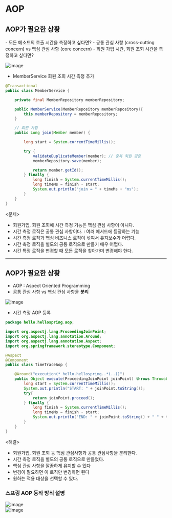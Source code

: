 <h1>AOP</h1>
  
<h2>AOP가 필요한 상황</h2>  
- 모든 메소드의 호출 시간을 측정하고 싶다면?
- 공통 관심 사항 (cross-cutting concern) vs 핵심 관심 사항 (core concern)
- 회원 가입 시간, 회원 조회 시간을 측정하고 싶다면?  
  
![image](https://user-images.githubusercontent.com/34119641/131623266-0c431405-e5e7-4f9c-9e4f-4d978030a229.png)  
  
 
- MemberService 회원 조회 시간 측정 추가   
   
```java  
@Transactional
public class MemberService {

    private final MemberRepository memberRepository;

    public MemberService(MemberRepository memberRepository){
        this.memberRepository = memberRepository;
    }

    // 회원 가입
    public Long join(Member member) {

        long start = System.currentTimeMillis();

        try {
            validateDuplicateMember(member); // 중복 회원 검증
            memberRepository.save(member);

            return member.getId();
        } finally {
            long finish = System.currentTimeMillis();
            long timeMs = finish - start;
            System.out.println("join = " + timeMs + "ms");
        }
    }
}
```   
  
<문제>   
- 회원가입, 회원 조회에 시간 측정 기능은 핵심 관심 사항이 아니다.
- 시간 측정 로직은 공통 관심 사항이다. : 여러 메서드에 등장하는 기능
- 시간 측정 로직과 핵심 비즈니스 로직이 섞여서 유지보수가 어렵다.
- 시간 측정 로직을 별도의 공통 로직으로 만들기 매우 어렵다.
- 시간 특정 로직을 변경할 때 모든 로직을 찾아가며 변경해야 한다.
  
-----------------------------------------------------------------------------------  
  
<h2>AOP가 필요한 상황</h2>  
  
- AOP : Aspect Oriented Programming
- 공통 관심 사항 vs 핵심 관심 사항을 <b>분리</b>  
  
![image](https://user-images.githubusercontent.com/34119641/131624909-7c2121b4-7a77-4724-a166-e6bc8c321fe2.png)  
  
- 시간 측정 AOP 등록  
   
```java
package hello.hellospring.aop;

import org.aspectj.lang.ProceedingJoinPoint;
import org.aspectj.lang.annotation.Around;
import org.aspectj.lang.annotation.Aspect;
import org.springframework.stereotype.Component;

@Aspect
@Component
public class TimeTraceAop {

    @Around("execution(* hello.hellospring..*(..))")
    public Object execute(ProceedingJoinPoint joinPoint) throws Throwable{
        long start = System.currentTimeMillis();
        System.out.println("START: " + joinPoint.toString());
        try{
            return joinPoint.proceed();
        } finally {
            long finish = System.currentTimeMillis();
            long timeMs = finish - start;
            System.out.println("END: " + joinPoint.toString() + " " + timeMs + "ms");
        }
    }
} 
```  
  
<해결>  
- 회원가입, 회원 조회 등 핵심 관심사항과 공통 관심사항을 분리한다.
- 시간 측정 로직을 별도의 공통 로직으로 만들었다.
- 핵심 관심 사항을 깔끔하게 유지할 수 있다
- 변경이 필요하면 이 로직만 변경하면 된다
- 원하는 적용 대상을 선택할 수 있다.  
  
<h3>스프링 AOP 동작 방식 설명</h3>  

![image](https://user-images.githubusercontent.com/34119641/131629808-95a1b093-9462-45f6-af29-829b5e50142c.png)  
![image](https://user-images.githubusercontent.com/34119641/131629846-48bd701c-014b-4e10-ae61-7e382cbf8b3e.png)  
  
  
